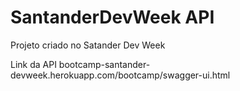 # SantanderDevWeek API
Projeto criado no Satander Dev Week


Link da API bootcamp-santander-devweek.herokuapp.com/bootcamp/swagger-ui.html
